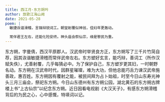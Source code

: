 ```yaml
---
title: 西江月·东方朔吟
author: 放歌江海山阙
date: 2021-05-28
poem: |
  敏捷诙谐滑稽，言锋辩锐词工。朝堂射覆似神翁，佳妇年更轰动。

  常伴君王左右，还能化险安终。神头庙会祭仙宗，缘是黎民为重。
---
```


东方朔，字曼倩，西汉平原郡人。汉武帝时举贤良方正，东方朔写了三千片竹简自荐，因其诙谐敏捷滑稽而常伴武帝左右。东方塑好玄言，能巧辩，善词工（所作汉赋失佚），尤善射覆，几乎每猜必中。为了保护自己，东方塑岁更其妇，一时朝野名动。东方朔在汉武帝时代，因群星璀璨，难为大功，但他总能巧舌力谏汉武帝施善政，惠百姓。东方朔因有覆射之能，被民间拜为占卜始祖，时至今日山东寿光神头三月三庙会，祭祀东方朔。今日山东德州有东方朔公园，湖北黄石的东方朔古牌楼上书“上古仙宗”以纪念东方朔。近日因看电视剧《大汉天子》，有感东方朔滑稽背后的为民之心，心中感慨，特填词以记。
